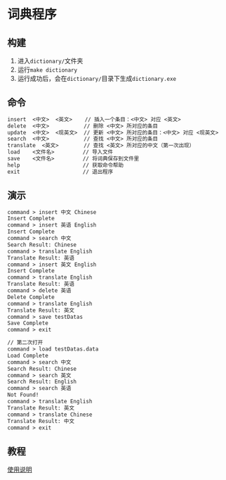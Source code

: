 # 词典程序

## 构建

1. 进入`dictionary/`文件夹
2. 运行`make dictionary`
3. 运行成功后，会在`dictionary/`目录下生成`dictionary.exe`

## 命令

```txt
insert	<中文>  <英文>	  // 插入一个条目：<中文> 对应 <英文>
delete  <中文>           // 删除 <中文> 所对应的条目
update  <中文>  <现英文>  // 更新 <中文> 所对应的条目：<中文> 对应 <现英文>
search  <中文>           // 查找 <中文> 所对应的条目
translate  <英文>        // 查找 <英文> 所对应的中文（第一次出现）
load    <文件名>         // 导入文件 
save    <文件名>         // 将词典保存到文件里
help                    // 获取命令帮助
exit                    // 退出程序
```

## 演示

```txt
command > insert 中文 Chinese
Insert Complete
command > insert 英语 English
Insert Complete
command > search 中文
Search Result: Chinese
command > translate English
Translate Result: 英语
command > insert 英文 English
Insert Complete
command > translate English
Translate Result: 英语
command > delete 英语
Delete Complete
command > translate English
Translate Result: 英文
command > save testDatas
Save Complete
command > exit

// 第二次打开
command > load testDatas.data
Load Complete
command > search 中文
Search Result: Chinese
command > search 英文
Search Result: English
command > search 英语
Not Found!
command > translate English
Translate Result: 英文
command > translate Chinese
Translate Result: 中文
command > exit
```

## 教程

[使用说明](https://www.bilibili.com/video/BV1U84y177TF/?share_source=copy_web&vd_source=ab26e7710bc0979e20c08f2417d84cf8)

